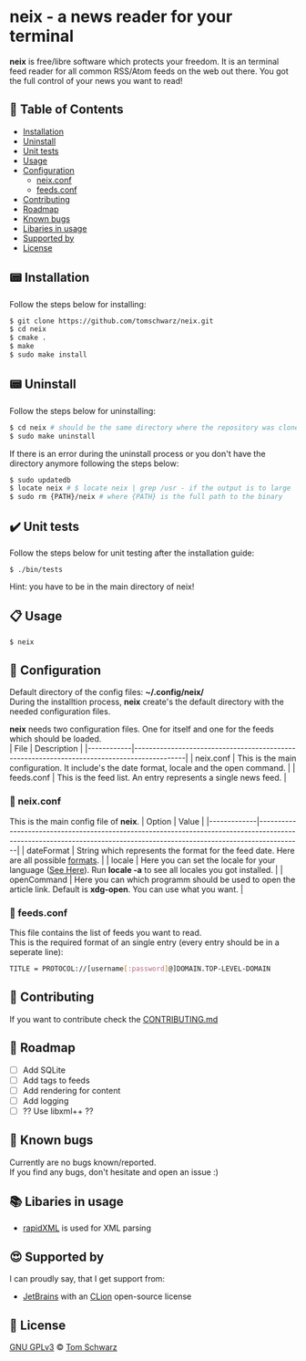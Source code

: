 # neix - a news reader for your terminal
**neix** is free/libre software which protects your freedom. It is an terminal feed reader for all common RSS/Atom feeds on the web out there.
You got the full control of your news you want to read!  

## :page_facing_up: Table of Contents
- [Installation](#pager-installation)
- [Uninstall](#pager-uninstall)
- [Unit tests](#heavy_check_mark-unit-tests)
- [Usage](#clipboard-usage)
- [Configuration](#wrench-configuration)
	- [neix.conf](#nut_and_bolt-neixconf)
	- [feeds.conf](#nut_and_bolt-feedsconf)
- [Contributing](#memo-contributing)
- [Roadmap](#car-roadmap)
- [Known bugs](#bug-known-bugs)
- [Libaries in usage](#books-libaries-in-usage)
- [Supported by](#heart_eyes-supported-by)
- [License](#scroll-license)

## :pager: Installation
Follow the steps below for installing:  
```bash
$ git clone https://github.com/tomschwarz/neix.git  
$ cd neix  
$ cmake .  
$ make  
$ sudo make install
```

## :pager: Uninstall
Follow the steps below for uninstalling:  
```bash
$ cd neix # should be the same directory where the repository was cloned into  
$ sudo make uninstall
```

If there is an error during the uninstall process or you don't have the directory anymore following the steps below:  
```bash
$ sudo updatedb  
$ locate neix # $ locate neix | grep /usr - if the output is to large  
$ sudo rm {PATH}/neix # where {PATH} is the full path to the binary  
```

## :heavy_check_mark: Unit tests
Follow the steps below for unit testing after the installation guide:  
```bas
$ ./bin/tests    
```
Hint: you have to be in the main directory of neix!

## :clipboard: Usage
```bash
$ neix
```

## :wrench: Configuration
Default directory of the config files: **~/.config/neix/**   
During the installtion process, **neix** create's the default directory with the needed configuration files.  

**neix** needs two configuration files. One for itself and one for the feeds which should be loaded.  
| File       | Description                                                                                |
|------------|--------------------------------------------------------------------------------------------|
| neix.conf  | This is the main configuration. It include's the date format, locale and the open command. |
| feeds.conf | This is the feed list. An entry represents a single news feed.                             |

### :nut_and_bolt: neix.conf
This is the main config file of **neix**.
| Option      | Value                                                                                                                                                                  |
|-------------|------------------------------------------------------------------------------------------------------------------------------------------------------------------------|
| dateFormat  | String which represents the format for the feed date. Here are all possible [formats](http://www.cplusplus.com/reference/iomanip/put_time/).                           |
| locale      | Here you can set the locale for your language ([See Here](http://cplusplus.com/reference/clocale/setlocale/)). Run **locale -a** to see all locales you got installed. |
| openCommand | Here you can which programm should be used to open the article link. Default is **xdg-open**. You can use what you want.                                               |

### :nut_and_bolt: feeds.conf
This file contains the list of feeds you want to read.  
This is the required format of an single entry (every entry should be in a seperate line):  
```bash
TITLE = PROTOCOL://[username[:password]@]DOMAIN.TOP-LEVEL-DOMAIN   
```

## :memo: Contributing
If you want to contribute check the [CONTRIBUTING.md](https://github.com/tomschwarz/neix/blob/master/.github/CONTRIBUTING.md)

## :car: Roadmap
* [ ] Add SQLite
* [ ] Add tags to feeds
* [ ] Add rendering for content
* [ ] Add logging
* [ ] ?? Use libxml++ ??

## :bug: Known bugs
Currently are no bugs known/reported.  
If you find any bugs, don't hesitate and open an issue :)

## :books: Libaries in usage
- [rapidXML](http://rapidxml.sourceforge.net/) is used for XML parsing

## :heart_eyes: Supported by  
I can proudly say, that I get support from:  

- [JetBrains](https://www.jetbrains.com/) with an [CLion](https://www.jetbrains.com/clion/) open-source license

## :scroll: License
[GNU GPLv3](https://choosealicense.com/licenses/gpl-3.0/) © [Tom Schwarz](https://github.com/tomschwarz)
